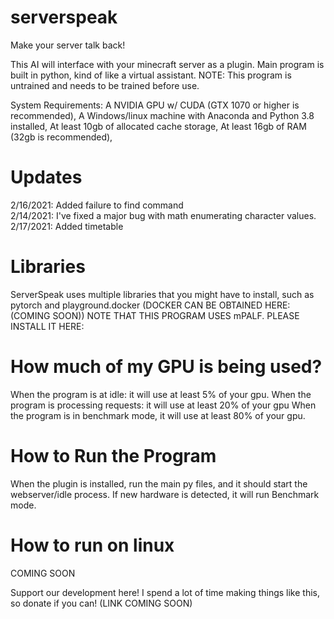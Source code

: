 # serverspeak
Make your server talk back!

This AI will interface with your minecraft server as a plugin.
Main program is built in python, kind of like a virtual assistant.
NOTE: This program is untrained and needs to be trained before use.

System Requirements:
A NVIDIA GPU w/ CUDA (GTX 1070 or higher is recommended),
A Windows/linux machine with Anaconda and Python 3.8 installed,
At least 10gb of allocated cache storage,
At least 16gb of RAM (32gb is recommended),

# Updates
2/16/2021: Added failure to find command <br> 2/14/2021: I've fixed a major bug with math enumerating character values. <br> 2/17/2021: Added timetable


# Libraries
ServerSpeak uses multiple libraries that you might have to install, such as
pytorch and playground.docker (DOCKER CAN BE OBTAINED HERE:(COMING SOON)) 
NOTE THAT THIS PROGRAM USES mPALF. PLEASE INSTALL IT HERE:


# How much of my GPU is being used?
When the program is at idle: it will use at least 5% of your gpu.
When the program is processing requests: it will use at least 20% of your gpu
When the program is in benchmark mode, it will use at least 80% of your gpu.

# How to Run the Program
When the plugin is installed, run the main py files, and it should start the webserver/idle process. If new hardware is detected, it will run Benchmark mode.
# How to run on linux
COMING SOON

Support our development here!
I spend a lot of time making things like this, so donate if you can! (LINK COMING SOON)
